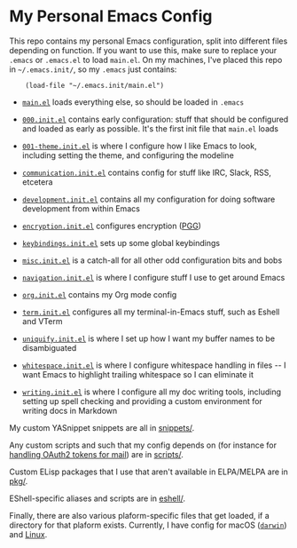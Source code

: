 My Personal Emacs Config
========================

This repo contains my personal Emacs configuration, split into
different files depending on function. If you want to use this, make
sure to replace your `.emacs` or `.emacs.el` to load `main.el`. On my
machines, I've placed this repo in `~/.emacs.init/`, so my `.emacs`
just contains:

```elisp
    (load-file "~/.emacs.init/main.el")
```

   - [`main.el`](main.el) loads everything else, so should be loaded
     in `.emacs`

   - [`000.init.el`](000.init.el) contains early configuration: stuff
     that should be configured and loaded as early as possible. It's
     the first init file that `main.el` loads

   - [`001-theme.init.el`](001-theme.init.el) is where I configure how
     I like Emacs to look, including setting the theme, and
     configuring the modeline

   - [`communication.init.el`](communication.init.el) contains
     config for stuff like IRC, Slack, RSS, etcetera

   - [`development.init.el`](development.init.el) contains all my
     configuration for doing software development from within Emacs

   - [`encryption.init.el`](encryption.init.el) configures encryption
     ([PGG](https://www.gnu.org/software/emacs/manual/html_mono/pgg.html))

   - [`keybindings.init.el`](keybindings.init.el) sets up some global 
     keybindings

   - [`misc.init.el`](misc.init.el) is a catch-all for all other odd
     configuration bits and bobs

   - [`navigation.init.el`](navigation.init.el) is where I configure
     stuff I use to get around Emacs

   - [`org.init.el`](org.init.el) contains my Org mode config

   - [`term.init.el`](term.init.el) configures all my terminal-in-Emacs 
     stuff, such as Eshell and VTerm

   - [`uniquify.init.el`](uniquify.init.el) is where I set up how I
     want my buffer names to be disambiguated

   - [`whitespace.init.el`](whitespace.init.el) is where I configure
     whitespace handling in files -- I want Emacs to highlight trailing
     whitespace so I can eliminate it

   - [`writing.init.el`](writing.init.el) is where I configure all my
     doc writing tools, including setting up spell checking and
     providing a custom environment for writing docs in Markdown

My custom YASnippet snippets are all in [snippets/](snippets/).

Any custom scripts and such that my config depends on (for instance
for [handling OAuth2 tokens for mail](scripts/mutt_oauth2.py)) are in
[scripts/](scripts/).

Custom ELisp packages that I use that aren't available in ELPA/MELPA
are in [pkg/](pkg/).

EShell-specific aliases and scripts are in [eshell/](eshell/).

Finally, there are also various plaform-specific files that get
loaded, if a directory for that plaform exists. Currently, I have
config for macOS ([`darwin`](darwin/)) and [Linux](linux/).

